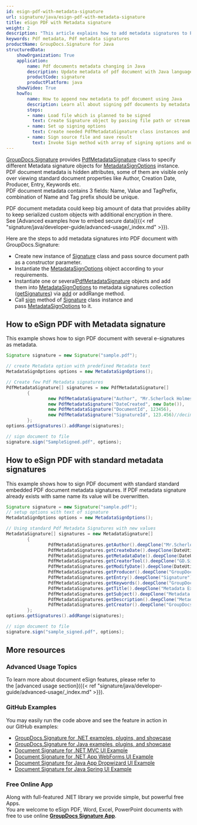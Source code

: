```yaml
---
id: esign-pdf-with-metadata-signature
url: signature/java/esign-pdf-with-metadata-signature
title: eSign PDF with Metadata signature
weight: 2
description: "This article explains how to add metadata signatures to PDF document meta info layer with GroupDocs.Signature"
keywords: Pdf metadata, Pdf metadata signatures
productName: GroupDocs.Signature for Java
structuredData:
    showOrganization: True
    application:    
        name: Pdf documents metadata changing in Java    
        description: Update metadata of pdf document with Java language by GroupDocs.Signature for Java APIs
        productCode: signature
        productPlatform: java 
    showVideo: True
    howTo:
        name: How to append new metadata to pdf document using Java 
        description: Learn all about signing pdf documents by metadata and Java
        steps:
        - name: Load file which is planned to be signed
          text: Create Signature object by passing file path or stream as a constructor parameter.
        - name: Set up signing options 
          text: Create needed PdfMetadataSignature class instances and add them to array.
        - name: Sign source file and save result 
          text: Invoke Sign method with array of signing options and output file path or stream.
---
```

[GroupDocs.Signature](https://products.groupdocs.com/signature/java) provides [PdfMetadataSignature](https://apireference.groupdocs.com/java/signature/com.groupdocs.signature.domain.signatures.metadata/PdfMetadataSignature) class to specify different Metadata signature objects for [MetadataSignOptions](https://apireference.groupdocs.com/java/signature/com.groupdocs.signature.options.sign/MetadataSignOptions) instance.   
PDF document metadata is hidden attributes, some of them are visible only over viewing standard document properties like Author, Creation Date, Producer, Entry, Keywords etc.  
PDF document metadata contains 3 fields: Name, Value and TagPrefix, combination of Name and Tag prefix should be unique.

PDF document metadata could keep big amount of data that provides ability to keep serialized custom objects with additional encryption in there. See [Advanced examples how to embed secure data]({{< ref "signature/java/developer-guide/advanced-usage/_index.md" >}}).

Here are the steps to add metadata signatures into PDF document with GroupDocs.Signature:

*   Create new instance of [Signature](https://apireference.groupdocs.com/java/signature/com.groupdocs.signature/Signature) class and pass source document path as a constructor parameter.    
*   Instantiate the [MetadataSignOptions](https://apireference.groupdocs.com/java/signature/com.groupdocs.signature.options.sign/MetadataSignOptions) object according to your requirements.    
*   Instantiate one or several[PdfMetadataSignature](https://apireference.groupdocs.com/signature/java/com.groupdocs.signature.domain.signatures.metadata/PdfMetadataSignature) objects and add them into [MetadataSignOptions](https://apireference.groupdocs.com/java/signature/com.groupdocs.signature.options.sign/MetadataSignOptions) to metadata signatures collection ([getSignatures](https://apireference.groupdocs.com/java/signature/com.groupdocs.signature.options.sign/MetadataSignOptions#getSignatures())) via [add](https://apireference.groupdocs.com/java/signature/com.groupdocs.signature.domain.signatures.metadata/MetadataSignatureCollection#add(com.groupdocs.signature.domain.signatures.metadata.MetadataSignature)) or addRange method.
*   Call [sign](https://apireference.groupdocs.com/java/signature/com.groupdocs.signature/Signature#sign(java.io.OutputStream,%20com.groupdocs.signature.options.sign.SignOptions)) method of [Signature](https://apireference.groupdocs.com/java/signature/com.groupdocs.signature/Signature) class instance and pass [MetadataSignOptions](https://apireference.groupdocs.com/java/signature/com.groupdocs.signature.options.sign/MetadataSignOptions) to it.
    

## How to eSign PDF with Metadata signature

This example shows how to sign PDF document with several e-signatures as metadata.

```java
Signature signature = new Signature("sample.pdf");

// create Metadata option with predefined Metadata text
MetadataSignOptions options = new MetadataSignOptions();

// Create few Pdf Metadata signatures
PdfMetadataSignature[] signatures = new PdfMetadataSignature[]
        {
                new PdfMetadataSignature("Author", "Mr.Scherlock Holmes"),
                new PdfMetadataSignature("DateCreated", new Date()),
                new PdfMetadataSignature("DocumentId", 123456),
                new PdfMetadataSignature("SignatureId", 123.456)//decimal value
        };
options.getSignatures().addRange(signatures);

// sign document to file
signature.sign("SampleSigned.pdf", options);
```

## How to eSign PDF with standard metadata signatures

This example shows how to sign PDF document with standard standard embedded PDF document metadata signatures. If PDF metadata signature already exists with same name its value will be overwritten.

```java
Signature signature = new Signature("sample.pdf");
// setup options with text of signature
MetadataSignOptions options = new MetadataSignOptions();

// Using standard Pdf Metadata Signatures with new values
MetadataSignature[] signatures = new MetadataSignature[]
        {
                PdfMetadataSignatures.getAuthor().deepClone("Mr.Scherlock Holmes"),
                PdfMetadataSignatures.getCreateDate().deepClone(DateUtils.addDays(new Date(), -1)),
                PdfMetadataSignatures.getMetadataDate().deepClone(DateUtils.addDays(new Date(), -2)),
                PdfMetadataSignatures.getCreatorTool().deepClone("GD.Signature-Test"),
                PdfMetadataSignatures.getModifyDate().deepClone(DateUtils.addDays(new Date(), -13)),
                PdfMetadataSignatures.getProducer().deepClone("GroupDocs-Producer"),
                PdfMetadataSignatures.getEntry().deepClone("Signature"),
                PdfMetadataSignatures.getKeywords().deepClone("GroupDocs, Signature, Metadata, Creation Tool"),
                PdfMetadataSignatures.getTitle().deepClone("Metadata Example"),
                PdfMetadataSignatures.getSubject().deepClone("Metadata Test Example"),
                PdfMetadataSignatures.getDescription().deepClone("Metadata Test example description"),
                PdfMetadataSignatures.getCreator().deepClone("GroupDocs.Signature"),
        };
options.getSignatures().addRange(signatures);

// sign document to file
signature.sign("sample_signed.pdf", options);
```

## More resources

### Advanced Usage Topics 

To learn more about document eSign features, please refer to the [advanced usage section]({{< ref "signature/java/developer-guide/advanced-usage/_index.md" >}}).

### GitHub Examples  

You may easily run the code above and see the feature in action in our GitHub examples:

*   [GroupDocs.Signature for .NET examples, plugins, and showcase](https://github.com/groupdocs-signature/GroupDocs.Signature-for-.NET)    
*   [GroupDocs.Signature for Java examples, plugins, and showcase](https://github.com/groupdocs-signature/GroupDocs.Signature-for-Java)    
*   [Document Signature for .NET MVC UI Example](https://github.com/groupdocs-signature/GroupDocs.Signature-for-.NET-MVC)    
*   [Document Signature for .NET App WebForms UI Example](https://github.com/groupdocs-signature/GroupDocs.Signature-for-.NET-WebForms)    
*   [Document Signature for Java App Dropwizard UI Example](https://github.com/groupdocs-signature/GroupDocs.Signature-for-Java-Dropwizard)   
*   [Document Signature for Java Spring UI Example](https://github.com/groupdocs-signature/GroupDocs.Signature-for-Java-Spring)
    

### Free Online App  

Along with full-featured .NET library we provide simple, but powerful free Apps.  
You are welcome to eSign PDF, Word, Excel, PowerPoint documents with free to use online **[GroupDocs Signature App](https://products.groupdocs.app/signature)**.
